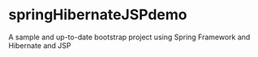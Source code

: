 # springHibernateJSPdemo

A sample and up-to-date bootstrap project using Spring Framework and Hibernate and JSP